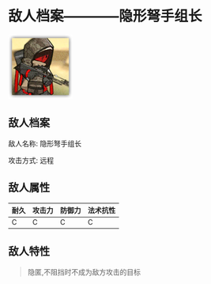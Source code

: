 # 敌人档案————隐形弩手组长

![隐形弩手组长](./eneIcons/隐形弩手组长.png)

## 敌人档案

敌人名称: 隐形弩手组长

攻击方式: 远程

## 敌人属性

| 耐久      | 攻击力  | 防御力 | 法术抗性 |
|---------|------|-----|------|
| C | C | C | C |

## 敌人特性
> 隐匿,不阻挡时不成为敌方攻击的目标
